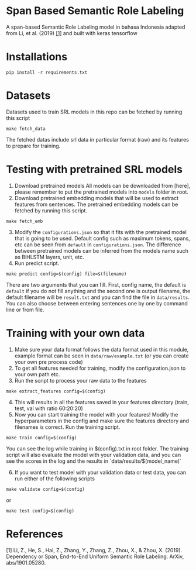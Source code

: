 # Span Based Semantic Role Labeling
A span-based Semantic Role Labeling model in bahasa Indonesia adapted from Li, et al. (2019) [[1]](#1) and built with keras tensorflow

# Installations
```
pip install -r requirements.txt
```

# Datasets
Datasets used to train SRL models in this repo can be fetched by running this script
```
make fetch_data
```
The fetched datas include srl data in particular format (raw) and its features to prepare for training.


# Testing with pretrained SRL models
1. Download pretrained models
All models can be downloaded from [here], please remember to put the pretrained models into `models` folder in root.
2. Download pretrained embedding models that will be used to extract features from sentences. The pretrained embedding models can be fetched by running this script.
```
make fetch_emb
```
3. Modify the `configurations.json` so that it fits with the pretrained model that is going to be used. Default config such as maximum tokens, spans, etc can be seen from `default` in `configurations.json`. The difference between pretrained models can be inferred from the models name such as BiHLSTM layers, unit, etc.
4. Run predict script. 
```
make predict config=$(config) file=$(filename)
```
There are two arguments that you can fill. First, config name, the default is `default` if you do not fill anything and the second one is output filename, the default filename will be `result.txt` and you can find the file in `data/results`. You can also choose between entering sentences one by one by command line or from file.

# Training with your own data
1. Make sure your data format follows the data format used in this module, example format can be seen in `data/raw/example.txt` (or you can create your own pre process code)
2. To get all features needed for training, modify the configuration.json to your own path etc.
3. Run the script to process your raw data to the features
```
make extract_features config=$(config)
```
4. This will results in all the features saved in your features directory (train, test, val with ratio 60:20:20)
5. Now you can start training the model with your features! Modify the hyperparameters in the config and make sure the features directory and filenames is correct. Run the training script.
```
make train config=$(config)
```
You can see the log while training in $(config).txt in root folder. The training script will also evaluate the model with your validation data, and you can see the scores in the log and the results in `data/results/$(model_name)`

6. If you want to test model with your validation data or test data, you can run either of the following scripts
```
make validate config=$(config)
```
or
```
make test config=$(config)
```

# References
<a id="1">[1]</a> 
Li, Z., He, S., Hai, Z., Zhang, Y., Zhang, Z., Zhou, X., & Zhou, X. (2019). Dependency or Span, End-to-End Uniform Semantic Role Labeling. ArXiv, abs/1901.05280.